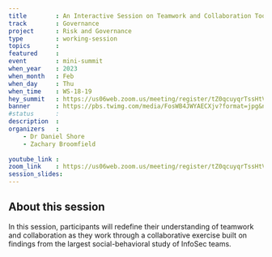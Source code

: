 ```yaml
---
title        : An Interactive Session on Teamwork and Collaboration Tools
track        : Governance
project      : Risk and Governance
type         : working-session
topics       : 
featured     :
event        : mini-summit
when_year    : 2023
when_month   : Feb
when_day     : Thu
when_time    : WS-18-19
hey_summit   : https://us06web.zoom.us/meeting/register/tZ0qcuyqrTssHtVInAVIVGRanO71rWiRvWqv
banner       : https://pbs.twimg.com/media/FosWB4JWYAECXjv?format=jpg&name=900x900
#status      : 
description  :
organizers   :
    - Dr Daniel Shore
    - Zachary Broomfield
       
youtube_link : 
zoom_link    : https://us06web.zoom.us/meeting/register/tZ0qcuyqrTssHtVInAVIVGRanO71rWiRvWqv
session_slides:
---
```




## About this session
In this session, participants will redefine their understanding of teamwork and collaboration as they work through a collaborative exercise built on findings from the largest social-behavioral study of InfoSec teams. 
